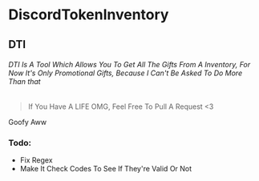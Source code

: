 # DiscordTokenInventory
## DTI 
###### DTI Is A Tool Which Allows You To Get All The Gifts From A Inventory, For Now It's Only Promotional Gifts, Because I Can't Be Asked To Do More Than that
> If You Have A LIFE OMG, Feel Free To Pull A Request <3

Goofy Aww


### Todo:
- Fix Regex 
- Make It Check Codes To See If They're Valid Or Not
